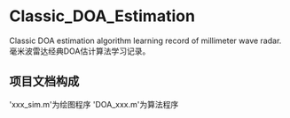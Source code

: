 # Classic_DOA_Estimation
Classic DOA estimation algorithm learning record of millimeter wave radar.
毫米波雷达经典DOA估计算法学习记录。

## 项目文档构成

'xxx_sim.m'为绘图程序
'DOA_xxx.m'为算法程序
